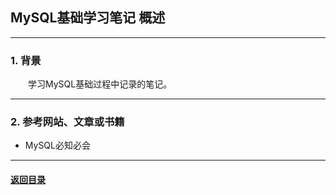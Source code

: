 ## MySQL基础学习笔记 概述
---
### 1. 背景

&emsp;&emsp;学习MySQL基础过程中记录的笔记。

---
### 2. 参考网站、文章或书籍

+ MySQL必知必会

---

#### [返回目录](./)
